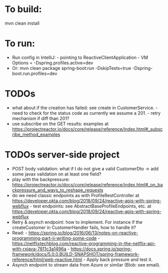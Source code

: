 # To build:
mvn clean install


# To run:
- Run config in IntelliJ:
       - pointing to ReactiveClientApplication
       - VM Options = -Dspring.profiles.active=dev
- Or: mvn clean package spring-boot:run -DskipTests=true -Dspring-boot.run.profiles=dev


# TODOs
- what about if the creation has failed: see create in CustomerService.
        - need to check for the status code as currently we assume a 201.
        - retry mechanism if diff than 201?
- use subscribe on the GET results: examples at https://projectreactor.io/docs/core/release/reference/index.html#_subscribe_method_examples


# TODOs server-side project
- POST body validation: what if I do not give a valid CustomerDto -> add some javax validation on at least one field?
- play with the backpressure: https://projectreactor.io/docs/core/release/reference/index.html#_on_backpressure_and_ways_to_reshape_requests
- do we need classic endpoints as with ProfileRestController at https://developer.okta.com/blog/2018/09/24/reactive-apis-with-spring-webflux
        - test endpoints: see AbstractBaseProfileEndpoints, etc. at https://developer.okta.com/blog/2018/09/24/reactive-apis-with-spring-webflux
- Retry & asynch endpoint: how to implement. For instance if the createCustomer in CustomerHandler fails, how to handle it?
- Read:
        - https://spring.io/blog/2016/06/13/notes-on-reactive-programming-part-ii-writing-some-code
        - https://netflixtechblog.com/reactive-programming-in-the-netflix-api-with-rxjava-7811c3a1496a
        - https://docs.spring.io/spring-framework/docs/5.0.0.BUILD-SNAPSHOT/spring-framework-reference/html/web-reactive.html
        - Apply back pressure and test it.    
- Asynch endpoint to stream data from Azure or similar (Blob: see email). 
